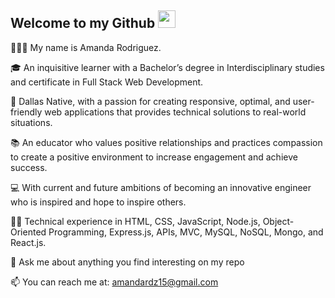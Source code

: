 <h2>
  Welcome to my Github
  <img src="https://media.giphy.com/media/hvRJCLFzcasrR4ia7z/giphy.gif" width="28">
</h2>

🙋🏻‍♀️ My name is Amanda Rodriguez.

🎓 An inquisitive learner with a Bachelor’s degree in Interdisciplinary studies and certificate in Full Stack Web Development.

🌃 Dallas Native, with a passion for creating responsive, optimal, and user-friendly web applications that provides technical solutions to real-world situations. 

📚 An educator who values positive relationships and practices compassion to create a positive environment to increase engagement and achieve success.

💻 With current and future ambitions of becoming an innovative engineer who is inspired and hope to inspire others.

💪🏽 Technical experience in HTML, CSS, JavaScript, Node.js, Object-Oriented Programming, Express.js, APIs, MVC, MySQL, NoSQL, Mongo, and React.js.

💬 Ask me about anything you find interesting on my repo

📫 You can reach me at: amandardz15@gmail.com

<!--
**amandardz/amandardz** is a ✨ _special_ ✨ repository because its `README.md` (this file) appears on your GitHub profile.

Here are some ideas to get you started:

- 🔭 I’m currently working on ...
- 🌱 I’m currently learning ...
- 👯 I’m looking to collaborate on ...
- 🤔 I’m looking for help with ...
- 💬 Ask me about ...
- 📫 How to reach me: ...
- 😄 Pronouns: ...
- ⚡ Fun fact: ...
-->
